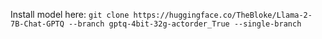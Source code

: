 Install model here: `git clone https://huggingface.co/TheBloke/Llama-2-7B-Chat-GPTQ --branch gptq-4bit-32g-actorder_True --single-branch`